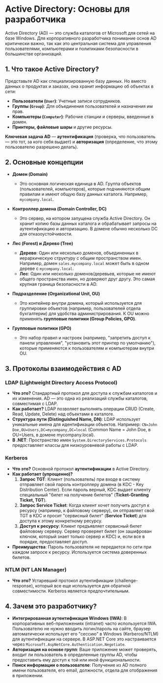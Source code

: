 # Active Directory: Основы для разработчика

Active Directory (AD) — это служба каталогов от Microsoft для сетей на базе Windows. Для корпоративного разработчика понимание основ AD критически важно, так как это центральная система для управления пользователями, компьютерами и политиками безопасности в большинстве организаций.

## 1. Что такое Active Directory?

Представьте AD как специализированную базу данных. Но вместо данных о продуктах и заказах, она хранит информацию об объектах в сети:
- **Пользователи (`User`)**: Учетные записи сотрудников.
- **Группы (`Group`)**: Для объединения пользователей и назначения им прав.
- **Компьютеры (`Computer`)**: Рабочие станции и серверы, введенные в домен.
- **Принтеры, файловые шары** и другие ресурсы.

**Ключевая задача AD** — **аутентификация** (проверка, что пользователь — это тот, за кого себя выдает) и **авторизация** (определение, что этому пользователю разрешено делать).

## 2. Основные концепции

- **Домен (Domain)**
  - Это основная логическая единица в AD. Группа объектов (пользователей, компьютеров), которые подчиняются общим правилам и имеют общую базу данных каталога. Например, `mycompany.local`.

- **Контроллер домена (Domain Controller, DC)**
  - Это сервер, на котором запущена служба Active Directory. Он хранит копию базы данных каталога и обрабатывает запросы на аутентификацию и авторизацию. В домене обычно несколько DC для отказоустойчивости.

- **Лес (Forest) и Дерево (Tree)**
  - **Дерево**: Один или несколько доменов, объединенных в иерархическую структуру с общим пространством имен. Например, домен `sales.mycompany.local` может быть в одном дереве с `mycompany.local`.
  - **Лес**: Один или несколько доменов/деревьев, которые не имеют общего пространства имен, но доверяют друг другу. Это самая крупная граница безопасности в AD.

- **Подразделение (Organizational Unit, OU)**
  - Это контейнер внутри домена, который используется для группировки объектов (например, пользователей отдела бухгалтерии) для удобства администрирования. К OU можно применять **групповые политики (Group Policies, GPO)**.

- **Групповые политики (GPO)**
  - Это набор правил и настроек (например, "запретить доступ к панели управления", "установить этот принтер по умолчанию"), которые применяются к пользователям и компьютерам внутри OU.

## 3. Протоколы взаимодействия с AD

### LDAP (Lightweight Directory Access Protocol)
- **Что это?** Стандартный протокол для доступа к службам каталогов и их изменения. AD — это одна из реализаций службы каталогов, совместимая с LDAP.
- **Как работает?** LDAP позволяет выполнять операции CRUD (Create, Read, Update, Delete) над объектами в каталоге.
- **Структура пути (Distinguished Name, DN)**: LDAP использует уникальные имена для идентификации объектов. Например: `CN=John Doe,OU=Users,DC=mycompany,DC=local` (Common Name = John Doe, в OU=Users, в домене mycompany.local).
- **В .NET**: Пространство имен `System.DirectoryServices.Protocols` предоставляет классы для низкоуровневой работы с LDAP.

### Kerberos
- **Что это?** Основной протокол **аутентификации** в Active Directory.
- **Как работает (упрощенно)?**
  1.  **Запрос TGT**: Клиент (пользователь) при входе в систему отправляет свой пароль контроллеру домена (в KDC - Key Distribution Center). Если пароль верный, KDC выдает клиенту специальный "билет на получение билетов" (**Ticket-Granting Ticket, TGT**).
  2.  **Запрос Service Ticket**: Когда клиент хочет получить доступ к ресурсу (например, к файловому серверу), он отправляет свой TGT в KDC и просит "сервисный билет" (**Service Ticket**) для доступа к этому конкретному ресурсу.
  3.  **Доступ к ресурсу**: Клиент предъявляет сервисный билет файловому серверу. Сервер проверяет билет (он зашифрован ключом, который знает только сервер и KDC) и, если все в порядке, предоставляет доступ.
- **Преимущества**: Пароль пользователя не передается по сети при каждом запросе к ресурсу. Используется система доверенных билетов.

### NTLM (NT LAN Manager)
- **Что это?** Устаревший протокол аутентификации (challenge-response), который все еще используется для обратной совместимости. Kerberos является предпочтительным.

## 4. Зачем это разработчику?
- **Интегрированная аутентификация Windows (IWA)**: В корпоративных веб-приложениях (intranet) часто используется IWA. Пользователю не нужно вводить логин/пароль на сайте, браузер автоматически использует его "сессию" в Windows (Kerberos/NTLM) для аутентификации на сервере. В ASP.NET Core это настраивается через `Microsoft.AspNetCore.Authentication.Negotiate`.
- **Авторизация на основе групп**: Ваше приложение может проверять, входит ли пользователь в определенные группы AD, чтобы предоставить ему доступ к той или иной функциональности.
- **Поиск информации о пользователе**: Получение из AD полного имени пользователя, его email, должности, отдела для отображения в приложении. 